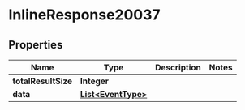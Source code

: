 

# InlineResponse20037

## Properties

Name | Type | Description | Notes
------------ | ------------- | ------------- | -------------
**totalResultSize** | **Integer** |  | 
**data** | [**List&lt;EventType&gt;**](EventType.md) |  | 



